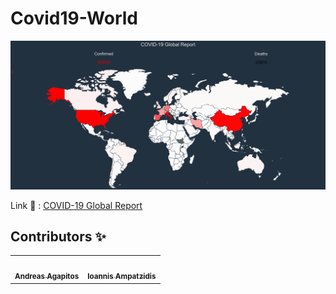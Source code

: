 # Covid19-World

![alt text](https://github.com/andreasagap/Covid19-World/blob/master/Images/map.PNG "Preview")

Link :link: : [COVID-19 Global Report](https://andreasagap.github.io/Covid19-World/)
## Contributors ✨
<table>
  <tr>
    <td align="center"><a href="https://github.com/andreasagap"><img src="https://avatars3.githubusercontent.com/u/23177011?s=460&u=bc1c5b6fe28ab0b87fd110d15164393abf260ce5&v=4" width="100px;" alt=""/><br /><sub><b>Andreas Agapitos</b></sub></a><br /></td>
    <td align="center"><a href="https://github.com/ioampatzidis"><img src="https://avatars3.githubusercontent.com/u/17674307?s=460&u=facd7848c70db736d9420811e62902b2c565016d&v=4" width="100px;" alt=""/><br /><sub><b>Ioannis Ampatzidis</b></sub></a><br /></td>

<table>

